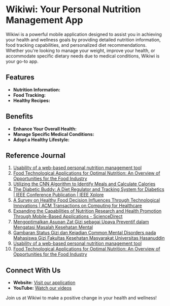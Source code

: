# Wikiwi: Your Personal Nutrition Management App

Wikiwi is a powerful mobile application designed to assist you in achieving your health and wellness goals by providing detailed nutrition information, food tracking capabilities, and personalized diet recommendations. Whether you're looking to manage your weight, improve your health, or accommodate specific dietary needs due to medical conditions, Wikiwi is your go-to app.

## Features

- **Nutrition Information:** 
- **Food Tracking:** 
- **Healthy Recipes:**

## Benefits

- **Enhance Your Overall Health:** 
- **Manage Specific Medical Conditions:** 
- **Adopt a Healthy Lifestyle:** 

## Reference Journal

1. [Usability of a web-based personal nutrition management tool](https://doi.org/10.3109/17538157.2011.553296)
2. [Food Technological Applications for Optimal Nutrition: An Overview of Opportunities for the Food Industry](https://doi.org/10.1111/j.1541-4337.2011.00167.x)
3. [Utilizing the CNN Algorithm to Identify Meals and Calculate Calories](https://ijarsct.co.in/Paper7837.pdf)
4. [The Diabetic Buddy: A Diet Regulator and Tracking System for Diabetics | IEEE Conference Publication | IEEE Xplore](https://ieeexplore.ieee.org/document/9461897)
5. [A Survey on Healthy Food Decision Influences Through Technological Innovations | ACM Transactions on Computing for Healthcare](https://dl.acm.org/doi/10.1145/3494580)
6. [Expanding the Capabilities of Nutrition Research and Health Promotion Through Mobile-Based Applications - ScienceDirect](https://www.sciencedirect.com/science/article/pii/S2161831322001284)
7. [Mengoptimalkan Asupan Zat Gizi sebagai Upaya Preventif dalam Mengatasi Masalah Kesehatan Mental](https://e-journal.unair.ac.id/MGK/article/view/33925)
8. [Gambaran Status Gizi dan Kejadian Common Mental Disorders pada Mahasiswa Gizi Fakultas Kesehatan Masyarakat Universitas Hasanuddin](http://repository.unhas.ac.id/id/eprint/2075/)
9. [Usability of a web-based personal nutrition management tool](https://doi.org/10.3109/17538157.2011.553296)
10. [Food Technological Applications for Optimal Nutrition: An Overview of Opportunities for the Food Industry](https://doi.org/10.1111/j.1541-4337.2011.00167.x)


## Connect With Us

- **Website:** [Visit our application](https://example.com/)
- **YouTube:** [Watch our videos](https://www.youtube.com/channel/UC_x5XG1OV2P6uZZ5FSM9Ttw)

Join us at Wikiwi to make a positive change in your health and wellness!
